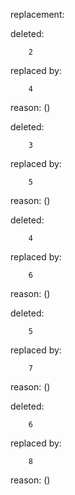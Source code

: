 replacement:

deleted:

		2

replaced by:

		4

reason: ()

deleted:

		3

replaced by:

		5

reason: ()

deleted:

		4

replaced by:

		6

reason: ()

deleted:

		5

replaced by:

		7

reason: ()

deleted:

		6

replaced by:

		8

reason: ()

